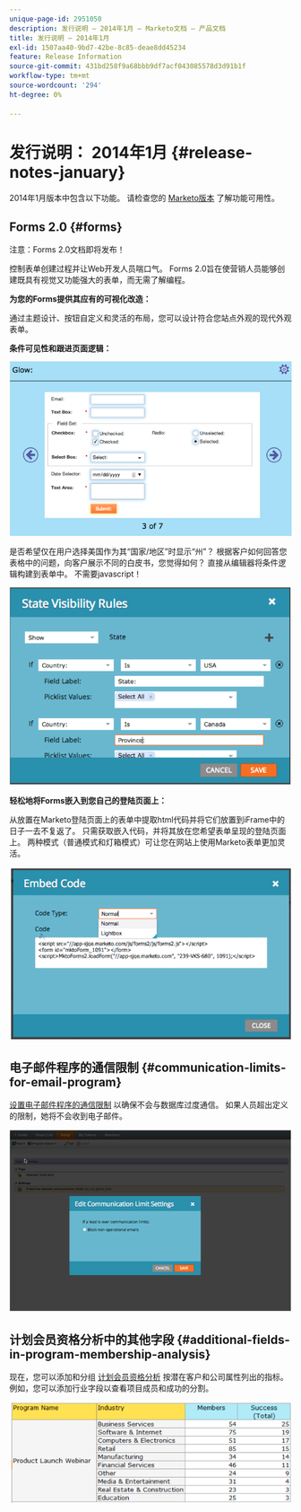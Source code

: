 ```yaml
---
unique-page-id: 2951050
description: 发行说明 — 2014年1月 — Marketo文档 — 产品文档
title: 发行说明 — 2014年1月
exl-id: 1507aa40-9bd7-42be-8c85-deae8dd45234
feature: Release Information
source-git-commit: 431bd258f9a68bbb9df7acf043085578d3d91b1f
workflow-type: tm+mt
source-wordcount: '294'
ht-degree: 0%

---
```


# 发行说明： 2014年1月 {#release-notes-january}

2014年1月版本中包含以下功能。 请检查您的 [Marketo版本](https://www.marketo.com/pricing/) 了解功能可用性。

## Forms 2.0 {#forms}

注意：Forms 2.0文档即将发布！

控制表单创建过程并让Web开发人员喘口气。 Forms 2.0旨在使营销人员能够创建既具有视觉又功能强大的表单，而无需了解编程。

**为您的Forms提供其应有的可视化改造：**

通过主题设计、按钮自定义和灵活的布局，您可以设计符合您站点外观的现代外观表单。

**条件可见性和跟进页面逻辑：**

![](assets/image2014-9-22-10-3a30-3a52.png)

是否希望仅在用户选择美国作为其“国家/地区”时显示“州”？ 根据客户如何回答您表格中的问题，向客户展示不同的白皮书，您觉得如何？ 直接从编辑器将条件逻辑构建到表单中。 不需要javascript！

![](assets/image2014-9-22-10-3a31-3a54.png)

**轻松地将Forms嵌入到您自己的登陆页面上：**

从放置在Marketo登陆页面上的表单中提取html代码并将它们放置到iFrame中的日子一去不复返了。 只需获取嵌入代码，并将其放在您希望表单呈现的登陆页面上。 两种模式（普通模式和灯箱模式）可让您在网站上使用Marketo表单更加灵活。

![](assets/image2014-9-22-10-3a38-3a2.png)

## 电子邮件程序的通信限制 {#communication-limits-for-email-program}

[设置电子邮件程序的通信限制](/help/marketo/product-docs/email-marketing/email-programs/email-program-actions/enable-disable-communication-limits-in-an-email-program.md) 以确保不会与数据库过度通信。 如果人员超出定义的限制，她将不会收到电子邮件。

![](assets/image2014-9-22-10-3a38-3a31.png)

## 计划会员资格分析中的其他字段 {#additional-fields-in-program-membership-analysis}

现在，您可以添加和分组 [计划会员资格分析](/help/marketo/product-docs/reporting/revenue-cycle-analytics/program-analytics/build-a-program-membership-analysis-report-that-lists-leads.md) 按潜在客户和公司属性列出的指标。 例如，您可以添加行业字段以查看项目成员和成功的分割。

![](assets/image2014-9-22-10-3a39-3a1.png)
